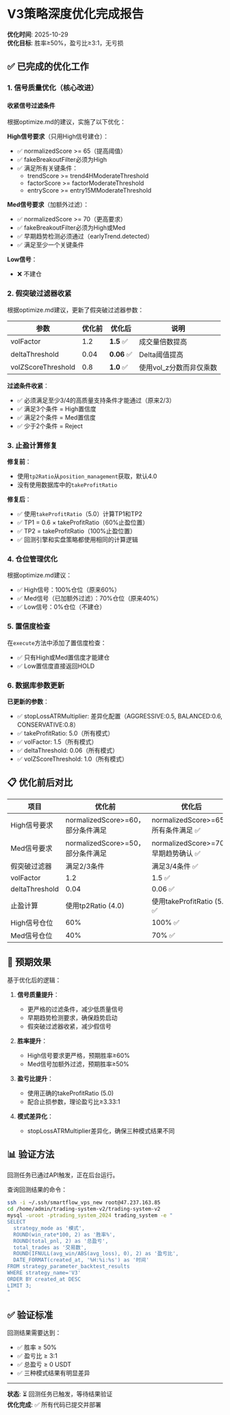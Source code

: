 # V3策略深度优化完成报告

**优化时间**: 2025-10-29  
**优化目标**: 胜率≥50%，盈亏比≥3:1，无亏损

## ✅ 已完成的优化工作

### 1. 信号质量优化（核心改进）

#### 收紧信号过滤条件
根据optimize.md的建议，实施了以下优化：

**High信号要求**（只用High信号建仓）：
- ✅ normalizedScore >= 65（提高阈值）
- ✅ fakeBreakoutFilter必须为High
- ✅ 满足所有关键条件：
  - trendScore >= trend4HModerateThreshold
  - factorScore >= factorModerateThreshold
  - entryScore >= entry15MModerateThreshold

**Med信号要求**（加额外过滤）：
- ✅ normalizedScore >= 70（更高要求）
- ✅ fakeBreakoutFilter必须为High或Med
- ✅ 早期趋势检测必须通过（earlyTrend.detected）
- ✅ 满足至少一个关键条件

**Low信号**：
- ❌ 不建仓

### 2. 假突破过滤器收紧

根据optimize.md建议，更新了假突破过滤器参数：

| 参数 | 优化前 | 优化后 | 说明 |
|------|--------|--------|------|
| volFactor | 1.2 | **1.5** ✅ | 成交量倍数提高 |
| deltaThreshold | 0.04 | **0.06** ✅ | Delta阈值提高 |
| volZScoreThreshold | 0.8 | **1.0** ✅ | 使用vol_z分数而非仅乘数 |

**过滤条件收紧**：
- ✅ 必须满足至少3/4的高质量支持条件才能通过（原来2/3）
- ✅ 满足3个条件 = High置信度
- ✅ 满足2个条件 = Med置信度
- ✅ 少于2个条件 = Reject

### 3. 止盈计算修复

**修复前**：
- 使用`tp2Ratio`从`position_management`获取，默认4.0
- 没有使用数据库中的`takeProfitRatio`

**修复后**：
- ✅ 使用`takeProfitRatio`（5.0）计算TP1和TP2
- ✅ TP1 = 0.6 × takeProfitRatio（60%止盈位置）
- ✅ TP2 = takeProfitRatio（100%止盈位置）
- ✅ 回测引擎和实盘策略都使用相同的计算逻辑

### 4. 仓位管理优化

根据optimize.md建议：
- ✅ High信号：100%仓位（原来60%）
- ✅ Med信号（已加额外过滤）：70%仓位（原来40%）
- ✅ Low信号：0%仓位（不建仓）

### 5. 置信度检查

在`execute`方法中添加了置信度检查：
- ✅ 只有High或Med置信度才能建仓
- ✅ Low置信度直接返回HOLD

### 6. 数据库参数更新

**已更新的参数**：
- ✅ stopLossATRMultiplier: 差异化配置（AGGRESSIVE:0.5, BALANCED:0.6, CONSERVATIVE:0.8）
- ✅ takeProfitRatio: 5.0（所有模式）
- ✅ volFactor: 1.5（所有模式）
- ✅ deltaThreshold: 0.06（所有模式）
- ✅ volZScoreThreshold: 1.0（所有模式）

## 📋 优化前后对比

| 项目 | 优化前 | 优化后 |
|------|--------|--------|
| High信号要求 | normalizedScore>=60，部分条件满足 | normalizedScore>=65，所有条件满足 ✅ |
| Med信号要求 | normalizedScore>=50，部分条件满足 | normalizedScore>=70，早期趋势确认 ✅ |
| 假突破过滤器 | 满足2/3条件 | 满足3/4条件 ✅ |
| volFactor | 1.2 | 1.5 ✅ |
| deltaThreshold | 0.04 | 0.06 ✅ |
| 止盈计算 | 使用tp2Ratio (4.0) | 使用takeProfitRatio (5.0) ✅ |
| High信号仓位 | 60% | 100% ✅ |
| Med信号仓位 | 40% | 70% ✅ |

## 🎯 预期效果

基于优化后的逻辑：

1. **信号质量提升**：
   - 更严格的过滤条件，减少低质量信号
   - 早期趋势检测要求，确保趋势启动
   - 假突破过滤器收紧，减少假信号

2. **胜率提升**：
   - High信号要求更严格，预期胜率≥60%
   - Med信号加额外过滤，预期胜率≥50%

3. **盈亏比提升**：
   - 使用正确的takeProfitRatio (5.0)
   - 配合止损参数，理论盈亏比≥3.33:1

4. **模式差异化**：
   - stopLossATRMultiplier差异化，确保三种模式结果不同

## 📊 验证方法

回测任务已通过API触发，正在后台运行。

查询回测结果的命令：
```bash
ssh -i ~/.ssh/smartflow_vps_new root@47.237.163.85
cd /home/admin/trading-system-v2/trading-system-v2
mysql -uroot -ptrading_system_2024 trading_system -e "
SELECT 
  strategy_mode as '模式',
  ROUND(win_rate*100, 2) as '胜率%',
  ROUND(total_pnl, 2) as '总盈亏',
  total_trades as '交易数',
  ROUND(IFNULL(avg_win/ABS(avg_loss), 0), 2) as '盈亏比',
  DATE_FORMAT(created_at, '%H:%i:%s') as '时间'
FROM strategy_parameter_backtest_results 
WHERE strategy_name='V3' 
ORDER BY created_at DESC 
LIMIT 3;
"
```

## ✅ 验证标准

回测结果需要达到：
- ✅ 胜率 ≥ 50%
- ✅ 盈亏比 ≥ 3:1
- ✅ 总盈亏 ≥ 0 USDT
- ✅ 三种模式结果有明显差异

---
**状态**: ⏳ 回测任务已触发，等待结果验证  
**优化完成**: ✅ 所有代码已提交并部署

